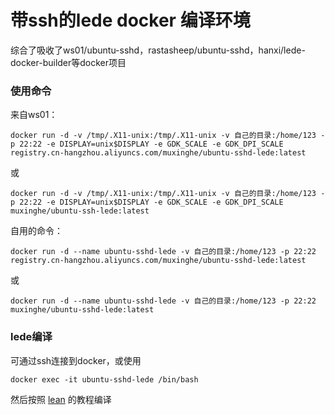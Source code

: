 # 带ssh的lede docker 编译环境

综合了吸收了ws01/ubuntu-sshd，rastasheep/ubuntu-sshd，hanxi/lede-docker-builder等docker项目

### 使用命令

来自ws01：
```
docker run -d -v /tmp/.X11-unix:/tmp/.X11-unix -v 自己的目录:/home/123 -p 22:22 -e DISPLAY=unix$DISPLAY -e GDK_SCALE -e GDK_DPI_SCALE registry.cn-hangzhou.aliyuncs.com/muxinghe/ubuntu-sshd-lede:latest
```

或

```
docker run -d -v /tmp/.X11-unix:/tmp/.X11-unix -v 自己的目录:/home/123 -p 22:22 -e DISPLAY=unix$DISPLAY -e GDK_SCALE -e GDK_DPI_SCALE muxinghe/ubuntu-ssh-lede:latest
```
自用的命令：

```
docker run -d --name ubuntu-sshd-lede -v 自己的目录:/home/123 -p 22:22 registry.cn-hangzhou.aliyuncs.com/muxinghe/ubuntu-sshd-lede:latest
```
或
```
docker run -d --name ubuntu-sshd-lede -v 自己的目录:/home/123 -p 22:22 muxinghe/ubuntu-sshd-lede:latest
```


### lede编译

可通过ssh连接到docker，或使用

```
docker exec -it ubuntu-sshd-lede /bin/bash
```

然后按照 [lean](https://github.com/coolsnowwolf/lede) 的教程编译
